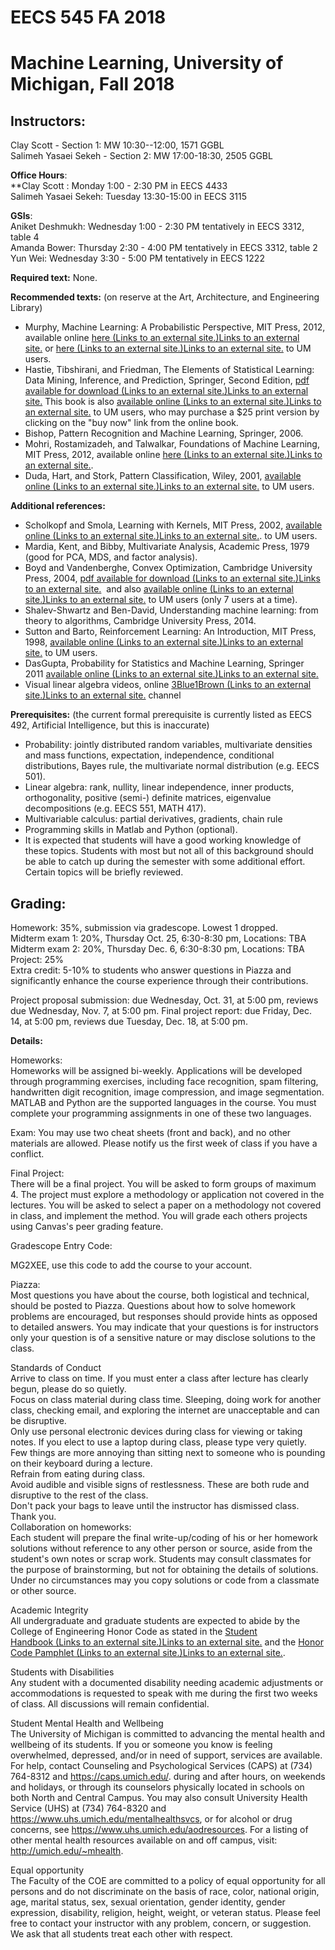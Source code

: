 EECS 545 FA 2018
================

# Machine Learning, University of Michigan, Fall 2018

## Instructors:  
Clay Scott - Section 1: MW 10:30--12:00, 1571 GGBL  
Salimeh Yasaei Sekeh - Section 2: MW 17:00-18:30, 2505 GGBL

**Office Hours**:  
**Clay Scott : Monday 1:00 - 2:30 PM in EECS 4433  
Salimeh Yasaei Sekeh: Tuesday 13:30-15:00 in EECS 3115

**GSIs**:  
Aniket Deshmukh: Wednesday 1:00 - 2:30 PM tentatively in EECS 3312, table 4  
Amanda Bower: Thursday 2:30 - 4:00 PM tentatively in EECS 3312, table 2  
Yun Wei: Wednesday 3:30 - 5:00 PM tentatively in EECS 1222

**Required text:** None.

**Recommended texts:** (on reserve at the Art, Architecture, and Engineering Library)

*   Murphy, Machine Learning: A Probabilistic Perspective, MIT Press, 2012, available online [here (Links to an external site.)Links to an external site.](http://www.lib.umich.edu/database/ebook-library/3339490?inst=aa) or [here (Links to an external site.)Links to an external site.](http://proxy.lib.umich.edu/login?url=http://site.ebrary.com/lib/umich/Doc?id=10597102) to UM users.
*   Hastie, Tibshirani, and Friedman, The Elements of Statistical Learning: Data Mining, Inference, and Prediction, Springer, Second Edition, [pdf available for download (Links to an external site.)Links to an external site.](https://web.stanford.edu/~hastie/ElemStatLearn/) This book is also [available online (Links to an external site.)Links to an external site.](http://mirlyn.lib.umich.edu/Record/008155658) to UM users, who may purchase a $25 print version by clicking on the "buy now" link from the online book.
*   Bishop, Pattern Recognition and Machine Learning, Springer, 2006.
*   Mohri, Rostamizadeh, and Talwalkar, Foundations of Machine Learning, MIT Press, 2012, available online [here (Links to an external site.)Links to an external site.](http://proxy.lib.umich.edu/login?url=http://search.ebscohost.com/login.aspx?direct=true&db=nlebk&AN=478737&site=ehost-live&scope=site).
*   Duda, Hart, and Stork, Pattern Classification, Wiley, 2001, [available online (Links to an external site.)Links to an external site.](http://mirlyn.lib.umich.edu/Record/004091019) to UM users.

**Additional references:**

*   Scholkopf and Smola, Learning with Kernels, MIT Press, 2002, [available online (Links to an external site.)Links to an external site.](http://mirlyn.lib.umich.edu/Record/012897581). to UM users.
*   Mardia, Kent, and Bibby, Multivariate Analysis, Academic Press, 1979 (good for PCA, MDS, and factor analysis).
*   Boyd and Vandenberghe, Convex Optimization, Cambridge University Press, 2004, [pdf available for download (Links to an external site.)Links to an external site.](http://www.stanford.edu/~boyd/cvxbook/)  and also [available online (Links to an external site.)Links to an external site.](http://mirlyn.lib.umich.edu/Record/012600863) to UM users (only 7 users at a time).
*   Shalev-Shwartz and Ben-David, Understanding machine learning: from theory to algorithms, Cambridge University Press, 2014.
*   Sutton and Barto, Reinforcement Learning: An Introduction, MIT Press, 1998, [available online (Links to an external site.)Links to an external site.](http://mirlyn.lib.umich.edu/Record/012898412) to UM users.
*   DasGupta, Probability for Statistics and Machine Learning, Springer 2011 [available online (Links to an external site.)Links to an external site.](https://link.springer.com/book/10.1007%2F978-1-4419-9634-3)
*   Visual linear algebra videos, online [3Blue1Brown (Links to an external site.)Links to an external site.](https://www.youtube.com/channel/UCYO_jab_esuFRV4b17AJtAw) channel

**Prerequisites:** (the current formal prerequisite is currently listed as EECS 492, Artificial Intelligence, but this is inaccurate)

*   Probability: jointly distributed random variables, multivariate densities and mass functions, expectation, independence, conditional distributions, Bayes rule, the multivariate normal distribution (e.g. EECS 501).
*   Linear algebra: rank, nullity, linear independence, inner products, orthogonality, positive (semi-) definite matrices, eigenvalue decompositions (e.g. EECS 551, MATH 417).
*   Multivariable calculus: partial derivatives, gradients, chain rule
*   Programming skills in Matlab and Python (optional).
*   It is expected that students will have a good working knowledge of these topics. Students with most but not all of this background should be able to catch up during the semester with some additional effort. Certain topics will be briefly reviewed.

## Grading:
Homework: 35%, submission via gradescope. Lowest 1 dropped.  
Midterm exam 1: 20%, Thursday Oct. 25, 6:30-8:30 pm, Locations: TBA  
Midterm exam 2: 20%, Thursday Dec. 6, 6:30-8:30 pm, Locations: TBA  
Project: 25%  
Extra credit: 5-10% to students who answer questions in Piazza and significantly enhance the course experience through their contributions.

  
Project proposal submission: due Wednesday, Oct. 31, at 5:00 pm, reviews due Wednesday, Nov. 7, at 5:00 pm. Final project report: due Friday, Dec. 14, at 5:00 pm, reviews due Tuesday, Dec. 18, at 5:00 pm.

  
**Details:**

Homeworks:  
Homeworks will be assigned bi-weekly. Applications will be developed through programming exercises, including face recognition, spam filtering, handwritten digit recognition, image compression, and image segmentation. MATLAB and Python are the supported languages in the course. You must complete your programming assignments in one of these two languages.

Exam: You may use two cheat sheets (front and back), and no other materials are allowed. Please notify us the first week of class if you have a conflict.

Final Project:  
There will be a final project. You will be asked to form groups of maximum 4. The project must explore a methodology or application not covered in the lectures. You will be asked to select a paper on a methodology not covered in class, and implement the method. You will grade each others projects using Canvas's peer grading feature.

Gradescope Entry Code:  

MG2XEE, use this code to add the course to your account.

Piazza:  
Most questions you have about the course, both logistical and technical, should be posted to Piazza. Questions about how to solve homework problems are encouraged, but responses should provide hints as opposed to detailed answers. You may indicate that your questions is for instructors only your question is of a sensitive nature or may disclose solutions to the class. 

Standards of Conduct  
Arrive to class on time. If you must enter a class after lecture has clearly begun, please do so quietly.  
Focus on class material during class time. Sleeping, doing work for another class, checking email, and exploring the internet are unacceptable and can be disruptive.  
Only use personal electronic devices during class for viewing or taking notes. If you elect to use a laptop during class, please type very quietly. Few things are more annoying than sitting next to someone who is pounding on their keyboard during a lecture.  
Refrain from eating during class.  
Avoid audible and visible signs of restlessness. These are both rude and disruptive to the rest of the class.  
Don't pack your bags to leave until the instructor has dismissed class. Thank you.  
Collaboration on homeworks:  
Each student will prepare the final write-up/coding of his or her homework solutions without reference to any other person or source, aside from the student's own notes or scrap work. Students may consult classmates for the purpose of brainstorming, but not for obtaining the details of solutions. Under no circumstances may you copy solutions or code from a classmate or other source.

Academic Integrity  
All undergraduate and graduate students are expected to abide by the College of Engineering Honor Code as stated in the [Student Handbook (Links to an external site.)Links to an external site.](http://advising.engin.umich.edu/wp-content/uploads/sites/53/2015/06/2015fysh-final-v3-10.pdf) and the [Honor Code Pamphlet (Links to an external site.)Links to an external site.](http://ossa.engin.umich.edu/wp-content/uploads/sites/212/2015/04/Honor-code-pamphlet-Adobe-Prof.pdf).

Students with Disabilities  
Any student with a documented disability needing academic adjustments or accommodations is requested to speak with me during the first two weeks of class. All discussions will remain confidential.

Student Mental Health and Wellbeing  
The University of Michigan is committed to advancing the mental health and wellbeing of its students. If you or someone you know is feeling overwhelmed, depressed, and/or in need of support, services are available. For help, contact Counseling and Psychological Services (CAPS) at (734) 764-8312 and https://caps.umich.edu/. during and after hours, on weekends and holidays, or through its counselors physically located in schools on both North and Central Campus. You may also consult University Health Service (UHS) at (734) 764-8320 and https://www.uhs.umich.edu/mentalhealthsvcs, or for alcohol or drug concerns, see https://www.uhs.umich.edu/aodresources. For a listing of other mental health resources available on and off campus, visit: http://umich.edu/~mhealth.

Equal opportunity  
The Faculty of the COE are committed to a policy of equal opportunity for all persons and do not discriminate on the basis of race, color, national origin, age, marital status, sex, sexual orientation, gender identity, gender expression, disability, religion, height, weight, or veteran status. Please feel free to contact your instructor with any problem, concern, or suggestion. We ask that all students treat each other with respect.
